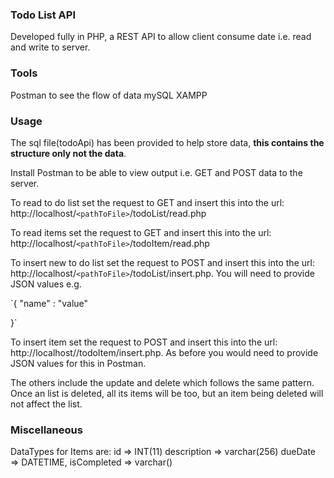 ### Todo List API
Developed fully in PHP, a REST API to allow client consume date i.e. read and write to server.

### Tools
Postman to see the flow of data
mySQL
XAMPP

### Usage
The sql file(todoApi) has been provided to help store data, **this contains the structure only not the data**.

Install Postman to be able to view output i.e. GET and POST data to the server.

To read to do list set the request to GET and insert this into the url: http://localhost/`<pathToFile>`/todoList/read.php
  
To read items set the request to GET and insert this into the url: http://localhost/`<pathToFile>`/todoItem/read.php
  
To insert new to do list set the request to POST and insert this into the url: http://localhost/`<pathToFile>`/todoList/insert.php. You will need to provide JSON values e.g.

`{
    "name" : "value"
    
 }`
  
To insert item set the request to POST and insert this into the url: http://localhost/<pathToFile>/todoItem/insert.php. As before you would need to provide JSON values for this in Postman.
  
The others include the update and delete which follows the same pattern. Once an list is deleted, all its items will be too, but an item being deleted will not affect the list.

### Miscellaneous

DataTypes for Items are:
id => INT(11)
description => varchar(256)
dueDate => DATETIME,
isCompleted => varchar()
